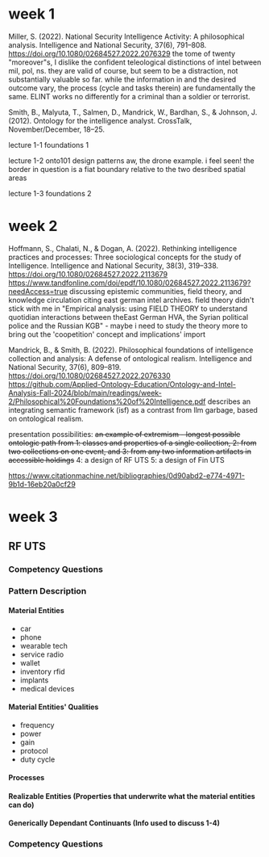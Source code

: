 # week 1
Miller, S. (2022). National Security Intelligence Activity: A philosophical analysis. Intelligence and National Security, 37(6), 791–808. https://doi.org/10.1080/02684527.2022.2076329 
the tome of twenty "moreover"s, I dislike the confident teleological distinctions of intel between mil, pol, ns. they are valid of course, but seem to be a distraction, not substantially valuable so far. while the information in and the desired outcome vary, the process (cycle and tasks therein) are fundamentally the same. ELINT works no differently for a criminal than a soldier or terrorist.

Smith, B., Malyuta, T., Salmen, D., Mandrick, W., Bardhan, S., & Johnson, J. (2012). Ontology for the intelligence analyst. CrossTalk, November/December, 18–25. 

lecture 1-1 foundations 1

lecture 1-2 onto101 design patterns
aw, the drone example. i feel seen! the border in question is a fiat boundary relative to the two desribed spatial areas

lecture 1-3 foundations 2

# week 2

Hoffmann, S., Chalati, N., & Dogan, A. (2022). Rethinking intelligence practices and processes: Three sociological concepts for the study of Intelligence. Intelligence and National Security, 38(3), 319–338. https://doi.org/10.1080/02684527.2022.2113679 
https://www.tandfonline.com/doi/epdf/10.1080/02684527.2022.2113679?needAccess=true
discussing epistemic communities, field theory, and knowledge circulation citing east german intel archives. field theory didn't stick with me in "Empirical analysis: using FIELD THEORY to understand quotidian interactions between theEast German HVA, the Syrian political police and the Russian KGB" - maybe i need to study the theory more to bring out the 'coopetition' concept and implications' import

Mandrick, B., & Smith, B. (2022). Philosophical foundations of intelligence collection and analysis: A defense of ontological realism. Intelligence and National Security, 37(6), 809–819. https://doi.org/10.1080/02684527.2022.2076330 
https://github.com/Applied-Ontology-Education/Ontology-and-Intel-Analysis-Fall-2024/blob/main/readings/week-2/Philosophical%20Foundations%20of%20Intelligence.pdf
describes an integrating semantic framework (isf) as a contrast from llm garbage, based on ontological realism.

presentation possibilities: 
~~an example of extremism - longest possible ontologic path from 
1: classes and properties of a single collection,
2: from two collections on one event, and
3: from any two information artifacts in accessible holdings~~
4: a design of RF UTS
5: a design of Fin UTS

https://www.citationmachine.net/bibliographies/0d90abd2-e774-4971-9b1d-16eb20a0cf29

# week 3

## RF UTS
### Competency Questions
### Pattern Description
#### Material Entities
- car
- phone
- wearable tech
- service radio
- wallet
- inventory rfid
- implants
- medical devices
#### Material Entities' Qualities
- frequency
- power
- gain
- protocol
- duty cycle
#### Processes
#### Realizable Entities (Properties that underwrite what the material entities can do)
#### Generically Dependant Continuants (Info used to discuss 1-4)
### Competency Questions
